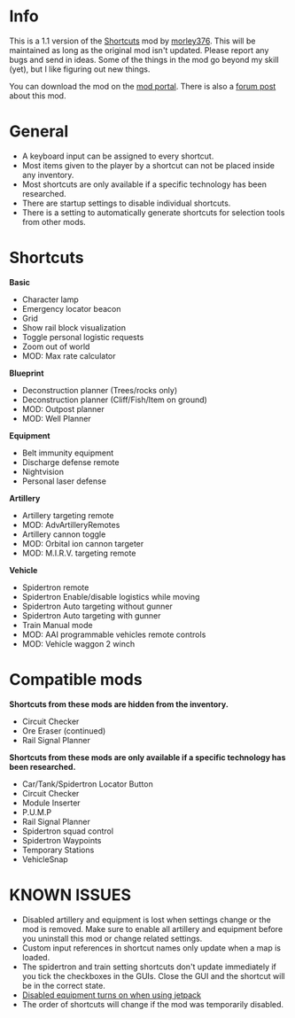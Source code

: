 # Info

This is a 1.1 version of the [Shortcuts](https://mods.factorio.com/mod/Shortcuts) mod by [morley376](https://mods.factorio.com/user/morley376). This will be maintained as long as the original mod isn't updated. Please report any bugs and send in ideas. Some of the things in the mod go beyond my skill (yet), but I like figuring out new things.

You can download the mod on the [mod portal](https://mods.factorio.com/mod/Shortcuts-ick). There is also a [forum post](https://forums.factorio.com/viewtopic.php?f=190&t=88439) about this mod.

# General
* A keyboard input can be assigned to every shortcut.
* Most items given to the player by a shortcut can not be placed inside any inventory.
* Most shortcuts are only available if a specific technology has been researched.
* There are startup settings to disable individual shortcuts.
* There is a setting to automatically generate shortcuts for selection tools from other mods.

# Shortcuts
**Basic**

* Character lamp
* Emergency locator beacon
* Grid
* Show rail block visualization
* Toggle personal logistic requests
* Zoom out of world
* MOD: Max rate calculator


**Blueprint**

* Deconstruction planner (Trees/rocks only)
* Deconstruction planner (Cliff/Fish/Item on ground)
* MOD: Outpost planner
* MOD: Well Planner


**Equipment**

* Belt immunity equipment
* Discharge defense remote
* Nightvision
* Personal laser defense


**Artillery**

* Artillery targeting remote
* MOD: AdvArtilleryRemotes
* Artillery cannon toggle
* MOD: Orbital ion cannon targeter
* MOD: M.I.R.V. targeting remote


**Vehicle**

* Spidertron remote
* Spidertron Enable/disable logistics while moving
* Spidertron Auto targeting without gunner
* Spidertron Auto targeting with gunner
* Train Manual mode
* MOD: AAI programmable vehicles remote controls
* MOD: Vehicle waggon 2 winch


# Compatible mods
**Shortcuts from these mods are hidden from the inventory.**

* Circuit Checker
* Ore Eraser (continued)
* Rail Signal Planner


**Shortcuts from these mods are only available if a specific technology has been researched.**

* Car/Tank/Spidertron Locator Button
* Circuit Checker
* Module Inserter
* P.U.M.P
* Rail Signal Planner
* Spidertron squad control
* Spidertron Waypoints
* Temporary Stations
* VehicleSnap


# KNOWN ISSUES
* Disabled artillery and equipment is lost when settings change or the mod is removed. Make sure to enable all artillery and equipment before you uninstall this mod or change related settings.
* Custom input references in shortcut names only update when a map is loaded.
* The spidertron and train setting shortcuts don't update immediately if you tick the checkboxes in the GUIs. Close the GUI and the shortcut will be in the correct state.
* [Disabled equipment turns on when using jetpack](https://mods.factorio.com/mod/Shortcuts-ick/discussion/5fde6b8e5658c168553b8220)
* The order of shortcuts will change if the mod was temporarily disabled.
